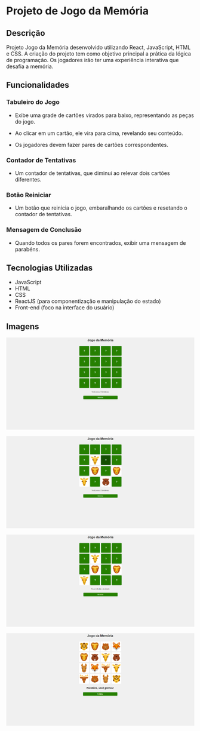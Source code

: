 # Projeto de Jogo da Memória

## Descrição

Projeto Jogo da Memória desenvolvido utilizando React, JavaScript, HTML e CSS. A criação do projeto tem como objetivo principal a prática da lógica de programação. Os jogadores irão ter uma experiência interativa que desafia a memória.

## Funcionalidades

### Tabuleiro do Jogo

* Exibe uma grade de cartões virados para baixo, representando as peças do jogo.

* Ao clicar em um cartão, ele vira para cima, revelando seu conteúdo.

* Os jogadores devem fazer pares de cartões correspondentes.

### Contador de Tentativas

* Um contador de tentativas, que diminui ao relevar dois cartões diferentes.

### Botão Reiniciar

* Um botão que reinicia o jogo, embaralhando os cartões e resetando o contador de tentativas.

### Mensagem de Conclusão

* Quando todos os pares forem encontrados, exibir uma mensagem de parabéns.

## Tecnologias Utilizadas

* JavaScript
* HTML
* CSS
* ReactJS (para componentização e manipulação do estado)
* Front-end (foco na interface do usuário)

## Imagens

![Apresentando o Jogo](public/memoria.png)

![Jogo Rolando](public/ingame.png)

![Derrota](public/lose.png)

![Vitória](public/win.png)